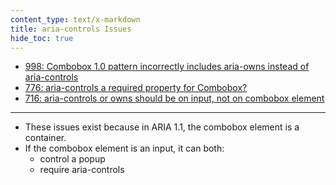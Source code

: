 ```yaml
---
content_type: text/x-markdown
title: aria-controls Issues
hide_toc: true
---
```

* [998: Combobox 1.0 pattern incorrectly includes aria-owns instead of aria-controls](https://github.com/w3c/aria/issues/998)
* [776: aria-controls a required property for Combobox?](https://github.com/w3c/aria/issues/776)
* [716: aria-controls or owns should be on input, not on combobox element](https://github.com/w3c/aria/issues/716)

<hr>

* These issues exist because in ARIA 1.1, the combobox element is a container.
* If the combobox element is an input, it can both:
    * control a popup
    * require aria-controls